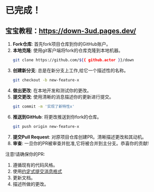 # 已完成！

## 宝宝教程：https://down-3ud.pages.dev/

1. **Fork仓库**: 首先fork项目仓库到你的GitHub账户。
2. **本地克隆**: 使用git客户端将fork的仓库克隆到本地机器。
    ```sh
    git clone https://github.com/${{ github.actor }}/down
    ```
3. **创建新分支**: 总是在新分支上工作,给它一个描述性的名称。
    ```sh
    git checkout -b new-feature-x
    ```
4. **做出更改**: 在本地开发和测试你的更改。
5. **提交更改**: 使用清晰的消息描述你的更新进行提交。
    ```sh
    git commit -m '实现了新特性x'
    ```
6. **推送到GitHub**: 将更改推送到你fork的仓库。
    ```sh
    git push origin new-feature-x
    ```
7. **提交Pull Request**: 对原项目仓库创建PR。清晰描述更改和其动机。
8. **审查**: 一旦你的PR被审查并批准,它将被合并到主分支。恭喜你的贡献!

注意!请确保你的PR:

1. 遵循现有的代码风格。
2. 使用[约定式提交消息格式](https://www.conventionalcommits.org/en/v1.0.0/)
3. 更新文档。
4. 描述所做的更改。


## 